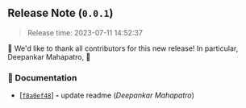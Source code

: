 


<a name=release-note-0-0-1></a>
## Release Note (`0.0.1`)

> Release time: 2023-07-11 14:52:37



🙇 We'd like to thank all contributors for this new release! In particular,
 Deepankar Mahapatro,  🙇


### 📗 Documentation

 - [[```f8a0ef48```](https://github.com/jina-ai/langchain-serve/commit/f8a0ef483f25b399c9f947738fcae443ff703bfb)] __-__ update readme (*Deepankar Mahapatro*)

